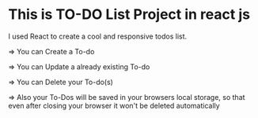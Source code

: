 # This is TO-DO List Project in react js

I used React to create a cool and responsive todos list.

=> You can Create a To-do

=> You can Update a already existing To-do

=> You can Delete your To-do(s)

=> Also your To-Dos will be saved in your browsers local storage, so that even after closing your browser it won't be deleted automatically